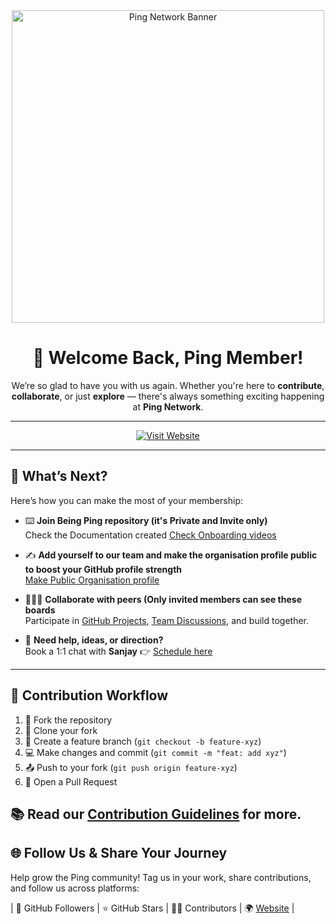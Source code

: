 <div align="center">
  <img src="https://raw.githubusercontent.com/recodehive/.github-private/refs/heads/main/GitHub%20Banner.gif?token=GHSAT0AAAAAACMSLUYZGCH4LZ62JDIXU7D62CD7A4A" alt="Ping Network Banner" width="500"/>

  # 🌟 Welcome Back, Ping Member!

  We’re so glad to have you with us again. Whether you're here to **contribute**, **collaborate**, or just **explore** — there's always something exciting happening at **Ping Network**.  
</div>

---
<div align="center">


[![Visit Website](https://img.shields.io/badge/Website-Visit%20Now-1E90FF?style=for-the-badge&logo=google-chrome&logoColor=white)](https://www.pingnetwork.in/)  

</div>

---
## 🚀 What’s Next? 

Here’s how you can make the most of your membership:

- ⌨️ **Join Being Ping repository (it's Private and Invite only)**  
  Check the Documentation created [Check Onboarding videos](https://github.com/ping-gemini/being-ping)

- ✍️ **Add yourself to our team  and make the organisation profile public to boost your GitHub profile strength**  
  [Make Public Organisation profile](https://github.com/recodehive/Support)

- 🧑‍🤝‍🧑 **Collaborate with peers (Only invited members can see these boards**  
  Participate in [GitHub Projects](https://github.com/orgs/ping-gemini/projects/2), [Team Discussions](https://github.com/orgs/ping-gemini/discussions), and build together.

- 📅 **Need help, ideas, or direction?**  
  Book a 1:1 chat with **Sanjay** 👉 [Schedule here](https://topmate.io/sanjaykv)

---
## 🔄 Contribution Workflow

1. 🍴 Fork the repository
2. 👯 Clone your fork
3. 🔧 Create a feature branch (`git checkout -b feature-xyz`)
4. 💻 Make changes and commit (`git commit -m "feat: add xyz"`)
5. 📤 Push to your fork (`git push origin feature-xyz`)
6. 📩 Open a Pull Request

📚 Read our [Contribution Guidelines](https://github.com/ping-gemini/being-ping/blob/main/Onboarding/code-of-conduct.md) for more.
---



## 🌐 Follow Us & Share Your Journey

Help grow the Ping community! Tag us in your work, share contributions, and follow us across platforms:

| 👥 GitHub Followers | ⭐ GitHub Stars | 👨‍💻 Contributors | 🌍 [Website](https://www.pingnetwork.in/) |


